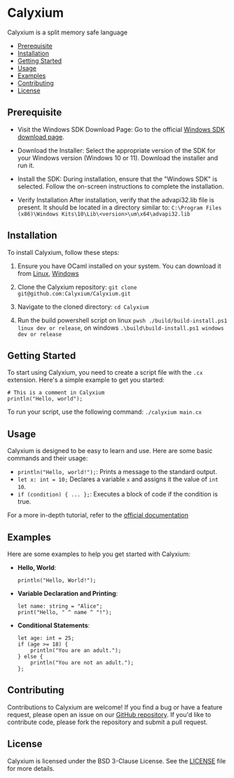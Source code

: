 # Calyxium
Calyxium is a split memory safe language

- [Prerequisite](#prerequisite)
- [Installation](#installation)
- [Getting Started](#getting-started)
- [Usage](#usage)
- [Examples](#examples)
- [Contributing](#contributing)
- [License](#license)

## Prerequisite
- Visit the Windows SDK Download Page:
Go to the official [Windows SDK download page](https://developer.microsoft.com/en-us/windows/downloads/windows-sdk/).

- Download the Installer:
Select the appropriate version of the SDK for your Windows version (Windows 10 or 11).
Download the installer and run it.

- Install the SDK:
During installation, ensure that the "Windows SDK" is selected.
Follow the on-screen instructions to complete the installation.

- Verify Installation
After installation, verify that the advapi32.lib file is present. It should be located in a directory similar to:
`C:\Program Files (x86)\Windows Kits\10\Lib\<version>\um\x64\advapi32.lib
`

## Installation
To install Calyxium, follow these steps:

1. Ensure you have OCaml installed on your system. You can download it from [Linux](https://ocaml.org/install#linux_mac_bsd), [Windows](https://ocaml.org/install#windows)

2. Clone the Calyxium repository:
`git clone git@github.com:Calyxium/Calyxium.git`

3. Navigate to the cloned directory:
`cd Calyxium`

4. Run the build powershell script on linux `pwsh ./build/build-install.ps1 linux dev or release`, on windows `.\build\build-install.ps1 windows dev or release`

## Getting Started
To start using Calyxium, you need to create a script file with the `.cx` extension. Here's a simple example to get you started:
```
# This is a comment in Calyxium
println("Hello, world");
```
To run your script, use the following command:
`./calyxium main.cx`

## Usage
Calyxium is designed to be easy to learn and use. Here are some basic commands and their usage:

- `println("Hello, world!");`: Prints a message to the standard output.
- `let x: int = 10;` Declares a variable `x` and assigns it the value of `int 10`.
- `if (condition) { ... };`: Executes a block of code if the condition is true.

For a more in-depth tutorial, refer to the [official documentation](https://calyxium.cc/docs)

## Examples
Here are some examples to help you get started with Calyxium:

- **Hello, World**:
    ```
    println("Hello, World!");
    ```

- **Variable Declaration and Printing**:
    ```
    let name: string = "Alice";
    print("Hello, " ^ name ^ "!");
    ```

- **Conditional Statements**:
    ```
    let age: int = 25;
    if (age >= 18) {
        println("You are an adult.");
    } else {
        println("You are not an adult.");
    };
    ```

## Contributing

Contributions to Calyxium are welcome! If you find a bug or have a feature request, please open an issue on our [GitHub repository](https://github.com/Calyxium/Calyxium/issues). If you'd like to contribute code, please fork the repository and submit a pull request.

## License

Calyxium is licensed under the BSD 3-Clause License. See the [LICENSE](LICENSE) file for more details.

